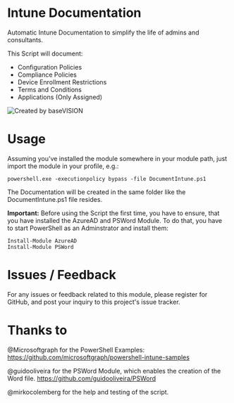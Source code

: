 # Intune Documentation
Automatic Intune Documentation to simplify the life of admins and consultants.

This Script will document:
 - Configuration Policies
 - Compliance Policies
 - Device Enrollment Restrictions
 - Terms and Conditions
 - Applications (Only Assigned)
 
 ![Created by baseVISION](https://www.basevision.ch/wp-content/uploads/2015/12/baseVISION-Logo_RGB.png)
 
# Usage
Assuming you've installed the module somewhere in your module path, just import the module in your profile, e.g.:
```
powershell.exe -executionpolicy bypass -file DocumentIntune.ps1
```
The Documentation will be created in the same folder like the DocumentIntune.ps1 file resides.

**Important:** Before using the Script the first time, you have to ensure, that you have installed the AzureAD and PSWord Module. To do that, you have to start PowerShell as an Adminstrator and install them:

```
Install-Module AzureAD
Install-Module PSWord 
```

# Issues / Feedback
For any issues or feedback related to this module, please register for GitHub, and post your inquiry to this project's issue tracker.

# Thanks to
@Microsoftgraph for the PowerShell Examples: https://github.com/microsoftgraph/powershell-intune-samples

@guidooliveira for the PSWord Module, which enables the creation of the Word file. https://github.com/guidooliveira/PSWord

@mirkocolemberg for the help and testing of the script.
